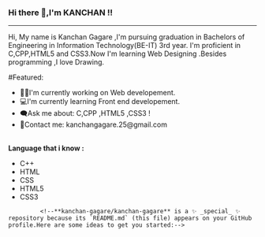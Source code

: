 ### Hi there 👋,I'm KANCHAN !!
<hr>
Hi, My name is Kanchan Gagare ,I'm pursuing graduation in Bachelors of Engineering in Information Technology(BE-IT) 3rd year.
I'm proficient in C,CPP,HTML5 and CSS3.Now I'm learning Web Designing .Besides programming ,I love Drawing.
<br>

 #Featured:
 <ul><li>👩‍💻I'm currently working on Web developement.
     <li>💻I'm currently learning Front end developement.
      <li>🗨Ask me about: C,CPP ,HTML5 ,CSS3 !
       <li>💬Contact me: kanchangagare.25@gmail.com
            </ul><br>
 <b>Language that i know :</b>
<ul><li>C++
     <li>HTML
       <li>CSS
         <li>HTML5
           <li>CSS3
             </ul>  
   
             <!--**kanchan-gagare/kanchan-gagare** is a ✨ _special_ ✨ repository because its `README.md` (this file) appears on your GitHub profile.Here are some ideas to get you started:-->
